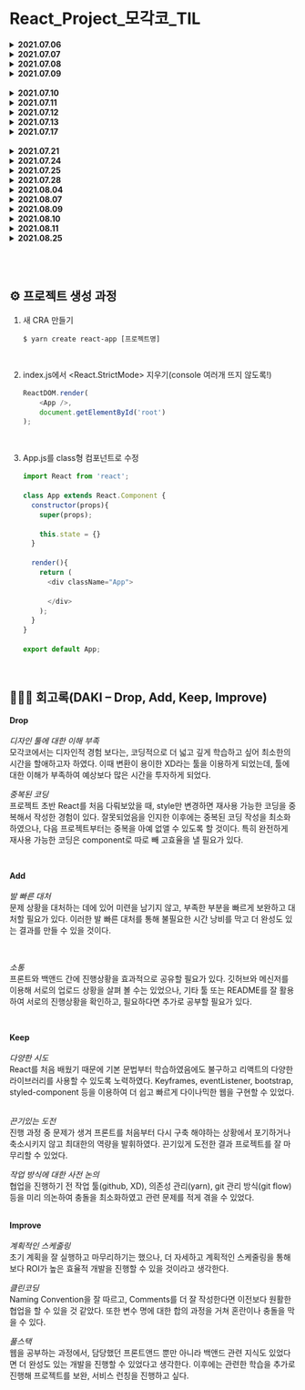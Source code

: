 # React_Project_모각코_TIL

<details>
  <summary><b>2021.07.06</b></summary><br>

1. react 학습을 위한 기본 <b>환경 세팅</b><br>

    - Visual Studio Code 설치

      settings - Terminal › External: Windows Exec의 내용을 아래와 같이 변경시켜주었으며 Terminal의 default profile을 git bash로 setting하였다.

        ```
        C:\Program Files\Git\bin\bash.exe
        ```

    - nvm 설치

      <a href="https://github.com/coreybutler/nvm-windows/releases">여기</a>에 접속하여 nvm을 설치하고, vs code에서 정상적으로 설치되었음을
      확인하였다.

        ```shell
        $ nvm -v
        ```

2. 웹의 기본 동작 개념<br>

    - 서버(response)와 클라이언트(request)?

        - 클라이언트 : 웹사이트를 보는 도구<br>
        - 서버 : html, data등의 웹사이트에 뿌려줄 요소를 만들어서 클라이언트에 json 등의 형태로 전달해줌<br>

    - 서버리스(서버가 없는게 아님. 직접 만들 필요가 없는 것!)

3. DOM

   html 단위 하나하나를 객체로 생각하는 모델을 말한다. 즉 부모-자식의 관계를 갖는 트리구조임을 의미한다.

</details>
<details>
  <summary><b>2021.07.07</b></summary><br>

1. ES6문법

   React는 javascript 라이브러리로, 자바스크립트의 표준 규약 중 가장 보편화 된 ES6 문법을 학습하였다.
   <details open>
   <summary>Class</summary><br>
    객체 단위로 코드를 그룹화하고 쉽게 재사용하기 위해 사용. Class를 통하여 내용을 정의한 후 여러차례 재사용할 수 있다.
   <br>
   
      ```javascript
      Class Cat {
          // 생성자 함수
          constructor(name)
         {
            this.name = name;
         }
         
         // 일반 함수
         showName() {
              console.log(this.name);
          }
      }
      ```

   위와 같이 클래스 내부에서는 생성자 함수 constructor을 정의하여 내부 내용을 초기화 할 수 있다. 객체를 생성할때는 <code>let cat = new Cat('Happii')</code>형태로 작성할
   수 있다. 클래스 내부의 함수는 다음과 같이 호출한다.

      ```javascript
      cat.showName();
      ```

   한편 class는 extends를 통하여 상속도 가능하다.

      ```javascript
      Class MyCat extends Cat {
      // 생성자 함수
      // ...
     
     
      // 일반 함수
      // 오버라이딩 : 상위클래스의 메소드를 재정의
         showName(){
            // super를 키워드로 사용하기
            return '내 고양이 이름은 '+super.showName()+'입니다.';
         }
      }
      ```

   이때 <code>super</code>를 사용하여 부모클래스에 대한 필드, 메소드를 참조할 수 있다.
    </details>
   <details>
   <summary>let, const의 Scope</summary><br>
   var(함수단위), let(block 단위) / const(block 단위)<br>이때 block은 if{...} 등 중괄호로 구분된 한 단위를 말한다.
   </details>
   <details>
      <summary>=, ==, ===</summary><br>

    - = : 할당
    - == : 자료형을 비교하지 않는 등차
    - === : 자료형까지 비교하는 등차
   </details>
   <details>
      <summary>Spread 연산자(...)</summary><br>
      객체 내부 요소를 객체 외부로 꺼내준다.<br>

         ```javascript
         let array = [1,2,3,4,5];
         let new_array = [...array];
         ```
   </details>
   <details>
      <summary>조건부 삼항 연산자</summary><br>
      조건 ? 참일 경우 : 거짓일 경우
   </details>


2. Array
   <details>
      <summary>map</summary><br>
      기존의 array에 연산을 하여 새로운 배열을 생성할 수 있다. 이때  원본 값은 훼손되지 않는다.
      <br>
   
      ```javascript
      const array1 = [0, 1, 2, 3];
      const array2 = array1.map((array_item) => {
        return array_item + 1;
      });
      ```      
      
      이 경우 원본배열은 그대로 [0, 1, 2, 3] 이나, 새로 생성한 배열 array2는 [1, 2, 3, 4]의 리스트를 가진다는 것을 확인할 수 있다.
   </details>
   <details>
      <summary>filter</summary><br>
      map의 경우 map을 통해 얻어낸 배열이 원본배열의 길이와 같다는 것을 알 수 있다. 원본 배열에서 필요한 요소를 filtering해 원하는 값만 가져오도록 하는 것이 filter이다.
      <br>
   
      ```javascript
      const array1 = [0, 1, 2, 3];
      const array2 = array1.filter((array_item) => {
        return array_item > 2;
      });
      ```
   
      array2는 [3]의 리스트를 가진다는 것을 알 수 있다.
   </details>
   <details>
      <summary>concat</summary><br>
      concat을 사용하여 원본 배열을 변화시키지 않으면서 두 배열을 합치거나 요소를 추가할 수 있다. 이때 concat은 중복 항목을 제거해주지 않는다는 특징이 있다.<br>
      중복 항목이 자동으로 제거되도록 하기 위하여 Set을 사용할 수 있다.
   
      ```javascript
      const array1 = [0, 1, 2, 3];
      const array2 = [3, 4, 5];
   
      const new_array = [...new Set(array1.concat(array2))]
      ```
   </details>

   <details>
      <summary>from</summary><br>
      
      ```javascript
      const my_name = "heeeon";
      const my_name_array = Array.from(my_name);
      
      console.log(my_name_array);   // ['h', 'e', 'e', 'e', 'o', 'n']
      
      // 배열 초기화
      const new_array = Array.from({length: 5}, (item, idx)=>{ return idx;});
      // 출력 결과는 길이가 5인 배열에 0부터 순서대로 삽입된 것을 확인할 수 있다.
      console.log(new_array);   // [0, 1, 2, 3, 4]
      ```

   </details>
</details>

<details>
  <summary><b>2021.07.08</b></summary><br>

   1. nvm
      ```shell
      # node 안정적인 버전 설치
      $ nvm install 12.18.4
      # node 가장 최신 버전 설치
      $ nvm install 14.13.0

      # 노드가 잘 설치되었는지 확인
      $ node -v

      # 안정적인 버전으로 바꾸기
      $ nvm use 12.18.4
      ```

2. npm & yarn

   npm(Node Package Manager)은 여러 third-party 패키지를 활용할 수 있도록 한다. 비슷하게 yarn이 있는데 npm과 yarn은 프론트엔드의 의존성을 관리하기 위한 패키지 매니저이다. 이때 npm은 node를 설치하면서 자동으로 설치되기 때문에 따로 설치하지 않아도 된다는 특징이 있다.<br><br>

   - yarn 설치하기

      ```shell
      # -g : 컴퓨터 전체에 설치
      $ npm install -g yarn

      # yarn 설치 확인
      $ yarn -v
      ```

   - yarn으로 CRA(Create React App)  설치하기 - CRA는 웹사이트 제작을 위해 필요한 패키지들의 모음이라고 할 수 있다.

      ```shell
      $ yarn add global create-react-app
      ```

3. React Project 시작

   week-1 project를 아래의 명령어로 시작한다.

   ```shell
   $ yarn create react-app week-1
   ```

   week-1 내부 폴더를 살펴보면 첫번째로 node_modules를 확인할 수 있다. 이 폴더는 앞으로 yarn으로 설치할 수많은 패키지들이 담기는 장소이다.
</details>

<details>
  <summary><b>2021.07.09</b></summary><br>

1. JSX

   리엑트에서는 하나의 html 파일(public/index.html)만 존재한다. 이러한 React의 특징으로 인해 JSX 를 통해 요소를 생성하고 렌더링 시켜 view 를 구성한다. 이때 JSX는 src/App.js와 같이 함수 안에서 return 해주는 html 태그로 view를 꾸미는데, 이를 html in js 방식이라고 하며 이를 JSX라고 부른다. 

   <br><br>
   JSX 에러 살펴보기
   
   ```shell
   # JSX 문법에 맞게 쓰이지 않음(태그 제대로 안닫힘)
   SyntaxError: Unterminated JSX contents
   
   # 태그는 하나만 반환해야 함.
   SyntaxError: Adjacent JSX elements must be wrapped in an enclosing tag.
   ```
   
   <br>
   jsx Basic Rules<br><br>

   - jsx 에서 변수 or 자바스크립트 문법을 사용할 때 중괄호를 이용한다.

      ```jsx
      const dog_name = 'happii';
      return (
         <div>
         hello {cat_name}
         </div>
      );
      ```
      <br>

   - class를 선언할 때 class 대신 className을 사용한다.

      ```jsx
      <div className="App">
      ```
   <br>

   - style

      ```jsx
      // 방법1) p 태그에서 style을 사용할때 중괄호로 묶어준다.
      <p style={{color: 'blue'}}>Blue</p>


      // 방법2) 변수로도 사용 가능하다.
      const styles = {
         color: 'blue'
      };

      return (
         <div className="App">
            <p style={styles}>orange</p>
         </div>
      );
      ```

2. Component

   웹 페이지를 구성할 때 여러 요소로 나누어서 생각할 수 있는데 이 요소를 Componet라고 한다. Component는 함수형 Component/ Clsss형 Component로 나누어질 수 있으며, 이때 이 Component를 너무 크게 쪼개면 재사용성이 떨어진다.
   <br>

   - State : Component의 데이터
   
   - Props : 부모 Component로 부터 받아온 데이터

3. CSS

   App.js에서 state를 정의하고, 이를 props로 start2.js로 전달한다. 또한 App.js에서 hw.css를 연동시켜 화면을 꾸밀 수 있다.

   ```javascript
   // App.js
   // CSS import
   import './hw.css'
   
   // 컴포넌트 넘겨주기
   render() {
         return (
         <div className="App">
           {/* <컴포넌트 명 [props 명]={넘겨줄 것(리스트, 문자열, 숫자, ...)}/> */}
           <Start2 name={this.state.name}/>
         </div>
       );
     }
   ```
   <br>
   실습 내용은 아래와 같다.
   <p align="center"><img src="images/week-1.JPG"></p>
</details>
<br>

<details>
  <summary><b>2021.07.10</b></summary><br>

1. SASS, SCSS

   SASS와 SCSS는 CSS를 더 편하게 쓸 수 있도록 도와준다. 이때 SCSS는 SASS의 3번째 버전 부터 추가된 것인데 CSS와 호환성이 개선되었다.

   ```shell
   # SASS 설치
   $ yarn add node-sass@4.14.1 open-color sass-loader classnames
   ```
   <br>
   SCSS의 주요 기능은 아래와 같다.<br>

   - Nesting 가능
   
   - 클래스명, 글자 등 상위 요소 이어쓰기 가능(& 사용)
   
      ```scss
     .App { 
        &:hover{
           background-color: bisque;
        }  
      }
      ```
     <br>

   - 변수 사용 가능
   
      ```scss
      $bgColor: #eee;
     
      .App {
         background-color: #{$bgColor};      
      }
      ```
     
2. styled-components
   
      styled-components는 CSS-in-js 라이브러리 중 하나로 컴포넌트 스타일링 기법이다. 이는 class 이름을 고민하지 않아도 된다는 점, 컴포넌트에 스타일을 적기 때문에 직관적이라는 점이 특징이다.
      <br>
      설치 방법은 아래와 같다.<br>
      
      ```shell
      $ yarn add styled-components
      ```
      <br>
      사용 방법은 아래와 같다.
      
      ```javascript
      import styled from 'styled-components';
   
      function App() {
         return (
            <div className="App">
              {/* props로 bgColor를 줘볼까요! */}
              <MyStyled bgColor를={"red"}>hello React!</MyStyled>
            </div>
         );
      }
   
      // 백틴 내부에 기존 CSS문법 사용
      const MyStyled = styled.div`
         color: #fff;
         &:hover{
           background-color: #ddd;
         }
         // 변수 받아오기 가능, 삼항연산자 사용 가능 등 기초 js 문법이 사용 가능함.
         background-color: ${(props) => (props.bgColor를 ? "red" : "purple")};
      `;
      ```
</details>

<details>
  <summary><b>2021.07.11</b></summary><br>

1. 가상 DOM

   DOM은 html 단위 하나하나를 객체로 생각하는 모델이다.
   즉 DOM은 트리 구조를 띄고 있다는 것인데, 트리 구조는 자식 노드에 수정이 발생하였을때 굉장한 비효율을 유발한다는 단점이 있다.
   <br><br>
   이때 사용하는 개념이 가상 DOM 이다. 이는 메모리 상에서 돌아가는 DOM으로 실제 수정이 일어난다고 가정하였을 때, 수정된 부분만 바꾼다는 점에서 처리가 매우 간결하다.(Facebook 에서 가상돔 사용)
   이러한 형식으로 돔을 그리고, 갈아끼우는 것을 <code>렌더링(처음 진입 시), 리렌더링(데이터 수정 시)</code>이라고 한다.

<br>
   
2. 라이프 사이클

   컴포넌트의 <code>라이프 사이클</code>이란, 컴포넌트가 렌더링을 준비하는 순간부터, 페이지가 사라질 때 까지의 순간을 말한다.
   <br>
   컴포넌트의 상태는 생성 → 수정 → 제거로 구분지을 수 있는데, 생성은 처음 컴포넌트를 불러오는 단계를 말한다. 
   이후 수정은 사용자로 인하여 데이터에 변동이 일어났을때, 부모 컴포넌트에 영향을 받았을 때(부모 컴포넌트 렌더링) 발생한다.
   즉, 아래 네가지 경우에 수정이 발생한다.
   
   - props에 변동
   
   - state가 변동
   
   - 부모 컴포넌트 update
   
   - forceUpdate()
   
   <br>
   마지막으로 제거 단계는 페이지를 이동 or 사용자로 인해 컴포넌트가 화면에서 사라지는 단계를 말한다.

   <br><br>
   <b>📕 라이프 사이클 함수</b><br>
   클래스형 컴포넌트에서만 사용할 수 있다.
   
   - constructor() : 생성자 함수, 컴포넌트 생성시 가장 처음 호출됨
   - render() : 컴포넌트 모양 정의
   - componentDidMount() : 리렌더링 할때는 실행되지 X, 첫번째 렌더링을 마친 후에만 실행된다.
   - componentDidUpdate(prevProps,  e, snapshot) : 리렌더링 후 실행되며, 업데이트 되기 전 props와 state를 저장하고 있다.
   - componentWillUnmount() : 컨포넌트가 DOM에서 제거될 때 실행
</details>

<details>
  <summary><b>2021.07.12</b></summary><br>

1. Ref

   돔이 그려지기 이전에, 페이지의 어떤 내용을 가져오기 위해서는 react 요소에서 가져올 수 있다. React 요소를 가지고 오는 방법은 아래와 같다.(createRef() 사용)
   
   ```javascript
   // constructor() 아래 문장 작성
   class App extends React.Component {
     constructor(props) {
       super(props);
       this.text = React.createRef();
     }
     
     render() {
       return (
         <div className="App">
             <input type="text" ref={this.text} />
         </div>
       );
     }
   }
   ```
   <br>
   Ref와 Dom 관련한 자세한 사항은 <a href="https://ko.reactjs.org/docs/refs-and-the-dom.html">
   React 공식 문서</a>에서 확인할 수 있다.

</details>

<details>
  <summary><b>2021.07.13</b></summary><br>

1. State 관리

   데이터는 단방향적 흐름을 갖는다.(부모 -> 자식 방향으로만 넘겨줌)
   <br><br><br>
       <b>a. 클래스형 컴포넌트에서 state 관리(setState() 사용)</b>
       <br>
       setState()를 이용하여 state의 상태를 변경해줄 수 있다.<br>
       class App 내부 this.state 딕셔너리에 count = 3으로 정의되어있다고 가정하자.
       함수 addSquare가 실행되었을 때 count를 1씩 증가시키기 위해서는 아래와 같이 작성할 수 있다.
       
   ```javascript
   constructor(props){
       super(props);
   
       this.state = {
         count: 3,
       }
   }
   
   addSquare = () => {
       this.setState({count: this.state.count + 1});
       console.log('add')
   }
   ```
   <br><br>

   ++ 배열 초기화 하기<br>
   
   ```javascript
   Array.from({length: 3}, (v, i) => (i));  // [0, 1, 2]로 초기화
   ```
   <br><br>
   <b>b. 함수형 컴포넌트에서 state 관리(useState() 사용)</b><br><br>
   기존 함수형 컴포넌트는 dump components로 state를 사용할 수 없었다.
   이때 react hooks를 사용하면 state를 가질 수 있다.
   <br><br>
   Square.js에서 <code>const Square = (props) => {...}</code> 내부에 아래와 같이 선언하여 state를 관리할 수 있다.

   ```javascript
   // const [state로 쓸 변수, 바꿔줄 함수] = React.useState(state로 사용하는 변수 초기화);
    const [count, setCount] = React.useState(3);
   ```
   <br>
   즉, count라는 변수를 setCount()라는 함수로 관리한다는 것인데, 실제 사용하는 방법은 아래와 같다.

   ```javascript
    const addSquare = () => {
        setCount(count + 1);
    }
   ```

   <br>
   <code>const [count, setCount] = React.useState(3);</code>를 선언한 이후부터 count와 setCount를 사용할 수 있다.
</details>


<details>
  <summary><b>2021.07.17</b></summary><br>

   1. Event Listener
   
      event를 많이 알고 있으면 생동감 있는 웹사이트를 제작할 수 있다.
      keyboard event, mouse event 등 다양한 Event Lister를 <a href="https://developer.mozilla.org/ko/docs/Web/Events">
      여기</a>에서 확인할 수 있다.
      <br><br> 이벤트 리스너는 등록해놓은 돔 객체가 사라질 때, 더이상 필요 없어지기 때문에
      componentWillUnMount에서 Event Lister 구독을 해제해 줘야한다.
      <br><br>
   
      <i><b>Event Listener 구독 순서<br></b></i><br>
      a. Ref 잡기(DOM에 접근하기 위하여)<br>
      b. Event 정하기<br>
      c. 함수 만들기(ex. mouseover 이벤트가 일어났을 때 어떤 행동을 해주겠다를 함수로 표현)<br>
      d. componentDidMount()에 등록<br>
      e. 컴포넌트가 사라졌을 때 구독 해제하기 위하여 componentWillUnmount()에서 처리
   
      ```javascript
      // c. 함수 만들기 - hoverEvent 함수 생성
      hoverEvent = (e) => {
              console.log(e);
              console.log(e.target);
      
              e.target.style.background = "#eee";
          }
      
      // d. componentDidMount()에 등록
      componentDidMount() {
           this.div.current.addEventListener("mouseover", this.hoverEvent);
      }
      
      // e. componentWillUnmount()에서 구독 해제
      componentWillUnmount() {
           this.div.current.removeEventListener("mouseover", this.hoverEvent);
      }
      ```

   
</details> 
<br>
<details>
  <summary><b>2021.07.21</b></summary><br>
    
> route_ex

<br>
1. 라우팅

- SPA(Single Page Application) : 서버에서 주는 html이 1개인 애플리케이션

   html을 하나만 준다는 점에서 사용성을 증가시킨다.
   (SPA 방식이 아닌) 페이지를 이동할 때마다 서버에서 주는 html로 화면을 바꾸는 방식의 경우 상태 유지가 어려우며, 불필요한 부분까지 불러온다는 비효율을 초래한다.
   <br>한편, SPA 방식은 처음에 모든 컴포넌트를 받아와야하기 때문에 도입 시 로딩이 느리다는 단점을 가지고 있다.
  <br>
  

- 라우팅 : 브라우저 주소에 따라 다른 페이지를 보여주는 것

   SPA에서 주소를 옮기는 방법? ➜ 라우팅 라이브러리(react-router-dom)를 이용하여 주소를 옮길 수 있다.
   
   ```shell
   # react-router-dom 설치
   $ yarn add react-router-dom
   ```  
   
  <br>
   react-route-dom <a href="https://reactrouter.com/web/example/basic">
  공식 문서</a>를 확인해 보면, 아래와 같이 import 해줌으로써 react-route-dom을 쉽게 이용할 수 있다.<br>
   
  ```javascript
   import React from "react";
   import {
     BrowserRouter as Router,
     Switch,
     Route,
     Link
   } from "react-router-dom";
   ```
   <br><br>
  
<b><i>⭐ 라우팅 처리 절차 : < Link/ > 사용</i></b><br>
  
  1. index.js에 BrowserRouter 적용하기
          
      ```javascript
      ReactDOM.render(
        <BrowserRouter>
          <App />
        </BrowserRouter>,
        document.getElementById("root")
      );
      ```
         
     <br>
      
  2. 세부 화면 만들기


  3. App.js에서 Route 적용하기
     
      ```javascript
      // 넘겨줄 props가 없을 때
      <Route path="주소[/home 처럼 /와 주소를 적어요]" component={[보여줄 컴포넌트]}/>
      
      // 넘겨줄 props가 있을 때
      <Route path="주소[/home 처럼 /와 주소를 적어요]" render={(props) => (<BucketList list={this.state.list} />)} />
      ```
       
      <br>
  4. exact 적용하기 - 중복 주소 처리
       
      ```javascript
      <Route path="/" exact component={Home} />
      ```
          
      <br>
  5. URL 파라미터 사용하기
       
      ```javascript
      // 파라미터 주기 - APP.js
      <Route path="/cat/:cat_name" component={Cat}/>
      
      // 파라미터 사용하기 - Cat.js
      const Cat = (props) => {
          console.log(props.match);
          return(<div>내 고양이 이름은 {props.match.params.cat_name}에요!</div>)
      }
      ```
      
      <br>
6. 링크 이동 시키기
    ```javascript
    <Link to="주소">[텍스트]</Link>
    ```
 <br>

✔ 추가로 withRouter를 추가해 함수를 통한 라우팅도 가능하다.

```javascript
// App.js - import 부분에 추가
import { withRouter } from "react-router";

// App.js - 내보내는 부분에서 withRouter로 감싸기
export default withRouter(App);
```

<br> App.js에서 이전페이지로 이동하는 버튼을 다음과 같이 추가할 수 있다.

```javascript
<button onClick={()=>{
  // goBack()은 뒤로가기 예요.
  this.props.h
    
    istory.goBack();
}}>뒤로가기
</button>
```

<br>

- Switch

    > bucket_list/App.js
    
    사용자 입장에서 잘못된 주소를 입력하였을 때 별도의 안내가 없다면, 페이지가 없다고 생각하기 쉽다.
    이를 위하여 다른 경로를 입력하였을 때 안내를 위한 페이지로 분기하도록 하는 것은 웹서비스에서 중요한 부분이다.
    그러나 이 경우에 if 문을 사용하기는 적절하지 않다. 이럴 때 Switch 를 사용할 수 있다.
    
    ```javascript
    <Switch>
        // 전달 인자가 있을 때 라우팅
        <Route path="/" exact render={(props)=><BucketList history={this.props.history} list={this.state.list} />}/>
        // 전달 인자가 없을 때 라우팅
        <Route path="/details" component={Details}></Route>
        
        // 스위치 문 내부에서 경로를 지정하지 않은 Route
        // => 위에서 route한 주소 외에 모든 주소는 이 문장에서 정의한 페이지로 이동한다.
        <Route component={NotFound}/>
    </Switch>
    ```


    
</details>

<details>
    <summary><b>2021.07.24</b></summary><br>
<b>📄 SHAP_STORY PROJECT</b>

- XD 상세 페이지 확정(마이페이지, 질문 게시판, 질문하기 페이지 디자인 확정)
- 인터랙션 추가 및 프로토타입 확정
    
    <br>
    페이지에 대한 이미지 예시는 아래와 같다.<br>
    
    1. 마이페이지 
    <p align="center"><img src="images/mypage.JPG"></p>
  
    2. 질문 게시판 
    <p align="center"><img src="images/question_board.JPG"></p>
  
    3. 질문하기 페이지 
    <p align="center"><img src="images/question.JPG"></p>
<br><br>


1. 리덕스
    
    리덕스는 상태관리 관련한 라이브러리이다. 이때 상태 관리란 컴포넌트의 데이터를 관리하는 것을 말한다. 
   공식문서는 <a href="https://ko.redux.js.org/introduction/getting-started/">여기</a>에서 확인할 수 있다.
    
    ```shell
    $ yarn add redux react-redux
    ```
   
    <br>
    이는 부모-자식 관계와 동떨어진 어떤 위치에 데이터를 몰아 넣고,
    전역으로 사용할 수 있다.(전역으로 저장해 놓은 데이터 모음을 아무데서나 참조 가능하다.)

    <br><br>
    <b><i>⭐ 리덕스 기본 용어</i></b><br><br>
   
    - State : 리덕스에서 저장하고 있는 상태값(딕셔너리 형태)
    - Action : 데이터에 수정이(상태 변화) 필요할 때 발생.
    - ActionCreator : 액션을 만들기 위한 함수
    - Reducer : 리덕스에 저장된 상태를 변경하는 함수<br>
      (컴포넌트들이 데이터를 바꾸고 싶은 순간 Action 생성 함수 호출함 ➜
      Action 반환 ➜ Reducer이 지금 리덕스에 들어가 있는 현재 상태의 액션 객체를 받음 ➜ 새로운 데이터를 만듬 ➜ return)
      <br>`+ 리듀서는 순수한 함수여야 한다.` 
    - Store : 우리가 데이터를 볼 수 있게 만들어줌. 
      리덕스를 프로젝트에 적용하기 위해 생성(딕셔너리 형태)
        
        1. 단일 스토어 규칙 - 한 프로젝트에 하나의 store
      
        2. store의 state는 action으로만 변경 가능함.</b>)
       
    - dispatch : 액션을 발생시키는 역할. `dispatch(action);`와 같이 호출할 수 있다.
    
</details>

<details>
    <summary><b>2021.07.25</b></summary><br>

1. 리덕스를 통한 리액트 상태관리
    자식 컴포넌트는 부모 컴포넌트의 state를 조작할 수 없으며(단방향적 흐름), 다른 하위 노드에 데이터를 전달하는 것 역시 불가능하다. 
   그렇기 때문에 리덕스가 필요한데, `리덕스 상태관리 흐름`은 아래와 같다.<br><br>
   
    1. 리덕스 Store을 컴포넌트에 연결한다.
    2. 컴포넌트에서 상태 변화가 필요할 때 Action을 호출한다.
    3. Reducer을 통해서 새로운 상태 값을 만든다.
    4. 새 상태 값을 Store에 저장한다.
    5. 컴포넌트는 새로운 상태 값을 받아온다.(리렌더링 필요 - ∵ props를 통해 다시 받아와서)

<br><br>

2. 리덕스 적용<br><br>
    - 덕스 구조 : 리덕스를 사용할때 보통 action, actionCreator, reducer을 분리해서 작성한다.(기능으로 묶어서 작성)
    
        <br>
    - 모듈 만들기
      
        1. src> redux 폴더> moduels 폴더 생성
        2. Action : 액션 정의
        3. initialState : 초기 상태 값 정의
        4. Action Creator : 액션 생성 함수 작성
        5. Reducer : 리듀서 작성
        6. Store : redux 폴더 하위에 configStore.js 파일 생성 후 스토어 만들기
    
</details>
<details>
    <summary><b>2021.07.28</b></summary><br>
    <p align="center"><img src="images/flow.JPG"></p>
    전체 플로우를 수정하고, 강의 페이지 목차 페이지를 제작하였다.<br>
    추가로 강의 페이지 컨텐츠 기획을 진행하였다. 내용은 아래와 같다.
    <br><br>

- 기초학습 ➜ 엔트리를 활용한 미로찾기 게임
- 심화학습 ➜ 초소형 컴퓨터 마이크로 비트를 이용한 알라딘의 요술램프, 배짱이 기타 만들기(makecode.microbit.org 사용)<br>
    이때 페이지 상단에서는 요술램프를 흔드는 모션을 취할 때 표정이 변하는 램프, 줄을 클릭하면 소리가 재생되는 기타를 미리 동작해 볼 수 있다.

</details>

<details>
  <summary><b>2021.08.04</b></summary><br>

- 페이지 디자인 수정 및 exports
- Event Lister 활용한 컨텐츠 미리보기 논의
<br><br>

- 추후일정(Event Listener 이용해서 알라딘의 요술램프 모션 만들기)
</details>

<details>
  <summary><b>2021.08.07</b></summary><br>

- 오류사항 수정
- 라우팅 관련 논의
- Event Listener 공부
</details>

<details>
  <summary><b>2021.08.09</b></summary><br>

> quiz/

- 랭킹화면 만들기
    
- 라우팅
  
    라우팅을 위해 아래 패키지를 설치한다.
    <br>
    ```shell
    $ yarn add react-router-dom
    $ yarn add redux react-redux
    ```
    <br>
    index.js에서 BrowserRouter을 import하고 적용시켜준다.<br>
    이후 App.js에서 Route, Switch를 import한 후 아래와 같이 라우팅을 진행한다.<br>

    ```javascript
    <Switch>
        <Route path="/quiz" component={Quiz} />
        <Route path="/" exact component={Start} />
        <Route path="/score" component={Score} />
        <Route path="/message" component={Message} />
        <Route path="/ranking" component={Ranking} />
    </Switch>
    ```
    <br>

- 리덕스에 데이터 넣기

</details>

<details>
  <summary><b>2021.08.10</b></summary><br>

1. keyframes<br>
    keyframes는 styled-components 하위 요소로, 웹 애니메이션을 구현할 때(transition, animation) 자주 사용한다.<br>
    애니메이션은 javascript로도 구현이 가능하나, 완전히 CSS 스타일적으로는 keyframes의 transition, animation을 많이 사용한다. 
    
    - transition : 단순한 효과를 줄때 사용 - elements 상태변화
    - animation : 다이나믹한 효과를 줄 때 사용
    
    <br><br>
    ✔ 원모양 view를 상하로 움직이는 애니메이션을 만들어 보자.<br><br>
   
    new project 생성 후 styled-components를 설치한다.<br>
    이후 애니메이션을 정의하고, view를 생성한다. 이때 애니메이션 정의가 view 하단에 위치하는 경우
    <code>ReferenceError: Cannot access 'move' before initialization</code> 에러를 발생시키므로 먼저 정의될 수 있도록 유의해야한다.
    <br> 자세한 내용은 아래와 같다.<br>
   
    ```javascript
   // 애니메이션 정의
    const move = keyframes`
        0%{
            top : 20px;
        }
        
        50%{
            top: 200px;
        }
        
        100%{
            top:20px;
        }
    `;
    
   // 원 모양 뷰 정의
    const Box = styled.div`
        width: 150px;
        height: 150px;
        background-color: green;
        border-radius:150px;
        position: absolute;
        top: 20px;
        left: 20px;
  
        animation: ${move} 2s 1s infinite;
    `;
    ```
   <br><br><br>
    ✔ bucket_list에 프로그래스 바 추가하기<br><br>
   
    - (redux/modules/bucket.js) 리덕스 상태 값 변경 ➜ list에서 dictionary 형태로 변경(완료 값 true, false로 저장하기 위해)
    - (busketList.js) 완료하기 버튼 생성, 완료한 항목 색깔 변경하기
    - (Progress.js) 프로그래스 바 뷰를 생성한 후 기능 추가
    - (추가) ➜ (Progress.js) <code>transition: width 1s;</code> 문장을 추가하여 프로그래스 바의 변화를 조금 더 부드럽게 조작할 수 있다.
<br><br>
      
2. 스크롤바 움직이기<br>

    windows.scrollTo()를 사용해서 스크롤이 있을 때 특정 위치로 이동할 수 있다.
    <br>
    
    ```javascript
    // x, y 위치로 이동하기
     window.scrollTo(x, y)
    // ex. 제일 위로 이동하는 경우 아래와 같이 작성할 수 있다.
     window.scrollTo(0, 0)
    
    // 이때 이동을 부드럽게 설정하기 위해, behavior 속성을 smooth로 지정할 수 있다.
     window.scrollTo({top:0, left:0, behavior: "smooth"})
    ```
   
<br>

3. bucket_list 프로젝트 디자인 수정<br>

    progress bar 디자인, 버튼 디자인, 색상 등을 자유롭게 변경해본다. 실습 결과는 아래와 같다.

    - 메인페이지(bucket_list/src/App.js, BucketList.js, Progress.js)<br>
    
    <p align="center"><img src="images/bucket_list_main.JPG"></p><br><br>
   
    - details 페이지(bucket_list/src/Details.js)<br>
    
   <p align="center"><img src="images/bucket_list_details.JPG"></p><br><br>
<br>
</details>

<details>
  <summary><b>2021.08.11</b></summary><br>

  export 오류가 발생하여 각 페이지를 직접 javascript로 작성하기로 결정하였다.<br>
  대신 react의 다양한 라이브러리를 활용하여 더 다이나믹한 모션을 추가하기로 결정하였다.

1. Home_page 구현<br><br>
    - XD로 디자인한 메인페이지를 javascript로 직접 작성하였다.
    - 하단에 팀이름과 팀원 이름이 좌우로 움직이는 animation을 추가하였다.
    - 상단 Header 부분 중 contents 버튼에 hover 효과를 더해 클릭하기 전 반응을 추가하였다.
    - 시작 시 10초간 main text 가 우측에서 지정한 위치(좌측)로 이동하는 animation을 추가하였다.
    
    
</details>

<details>
  <summary><b>2021.08.25</b></summary><br>

1. basic, advanced 페이지 구현<br>

    강의 컨텐츠를 담을 기초학습, 심화학습 페이지를 구현하고 라우팅하였다.<br>
    <p align="center"><img src="images/basic_page.JPG"></p><br>
    <p align="center"><img src="images/advanced_page.JPG"></p><br><br>


2. 부트스트랩 이용에 따른 디자인 수정<br>

    부트스트랩을 설치하고 폰트 및 배치를 수정해였다.

</details>



<br><br>

## ⚙ 프로젝트 생성 과정

1. 새 CRA 만들기

   ```shell
   $ yarn create react-app [프로젝트명]
   ```
   <br>
2. index.js에서 <React.StrictMode> 지우기(console 여러개 뜨지 않도록!)
   
   ```javascript
   ReactDOM.render(
       <App />,
       document.getElementById('root')
   );
   ```
   <br>
3. App.js를 class형 컴포넌트로 수정

   ```javascript
   import React from 'react';
   
   class App extends React.Component {
     constructor(props){
       super(props);
   
       this.state = {}
     }
     
     render(){
       return (
         <div className="App">
           
         </div>
       );
     }
   }
   
   export default App;
   ```
<br>

## 🙆🏻‍♀️ 회고록(DAKI – Drop, Add, Keep, Improve)


<b>Drop</b><br><br>
<i>디자인 툴에 대한 이해 부족</i><br>
모각코에서는 디자인적 경험 보다는, 코딩적으로 더 넓고 깊게 학습하고 싶어 최소한의 시간을 할애하고자 하였다. 이때 변환이 용이한 XD라는 툴을 이용하게 되었는데, 툴에 대한 이해가 부족하여 예상보다 많은 시간을 투자하게 되었다.

<i>중복된 코딩</i><br>
프로젝트 초반 React를 처음 다뤄보았을 때, style만 변경하면 재사용 가능한 코딩을 중복해서 작성한 경험이 있다. 잘못되었음을 인지한 이후에는 중복된 코딩 작성을 최소화하였으나, 다음 프로젝트부터는 중복을 아예 없앨 수 있도록 할 것이다. 특히 완전하게 재사용 가능한 코딩은 component로 따로 빼 고효율을 낼 필요가 있다.

<br>

<b>Add</b><br><br>
<i>발 빠른 대처</i><br>
문제 상황을 대처하는 데에 있어 미련을 남기지 않고, 부족한 부분을 빠르게 보완하고 대처할 필요가 있다. 이러한 발 빠른 대처를 통해 불필요한 시간 낭비를 막고 더 완성도 있는 결과를 만들 수 있을 것이다.

<br>

<i>소통</i><br>
프론트와 백앤드 간에 진행상황을 효과적으로 공유할 필요가 있다. 깃허브와 메신저를 이용해 서로의 업로드 상황을 살펴 볼 수는 있었으나, 기타 툴 또는 README를 잘 활용하여 서로의 진행상황을 확인하고, 필요하다면 추가로 공부할 필요가 있다.

<br>

<b>Keep</b><br><br>
<i>다양한 시도</i><br>
React를 처음 배웠기 때문에 기본 문법부터 학습하였음에도 불구하고 리액트의 다양한 라이브러리를 사용할 수 있도록 노력하였다. Keyframes, eventListener, bootstrap, styled-component 등을 이용하여 더 쉽고 빠르게 다이나믹한 웹을 구현할 수 있었다.

<br>
<i>끈기있는 도전</i><br>
진행 과정 중 문제가 생겨 프론트를 처음부터 다시 구축 해야하는 상황에서 포기하거나 축소시키지 않고 최대한의 역량을 발휘하였다. 끈기있게 도전한 결과 프로젝트를 잘 마무리할 수 있었다.

<br>

<i>작업 방식에 대한 사전 논의</i><br>
협업을 진행하기 전 작업 툴(github, XD), 의존성 관리(yarn), git 관리 방식(git flow)등을 미리 의논하여 충돌을 최소화하였고 관련 문제를 적게 겪을 수 있었다.

<br>
<b>Improve</b><br><br>
<i>계획적인 스케줄링</i><br>
초기 계획을 잘 실행하고 마무리하기는 했으나, 더 자세하고 계획적인 스케줄링을 통해 보다 ROI가 높은 효율적 개발을 진행할 수 있을 것이라고 생각한다.

<br>

<i>클린코딩</i><br>
Naming Convention을 잘 따르고, Comments를 더 잘 작성한다면 이전보다 원활한 협업을 할 수 있을 것 같았다. 또한 변수 명에 대한 합의 과정을 거쳐 혼란이나 충돌을 막을 수 있다.

<i>풀스택</i><br>
웹을 공부하는 과정에서, 담당했던 프론트앤드 뿐만 아니라 백앤드 관련 지식도 있었다면 더 완성도 있는 개발을 진행할 수 있었다고 생각한다. 이후에는 관련한 학습을 추가로 진행해 프로젝트를 보완, 서비스 런칭을 진행하고 싶다.

